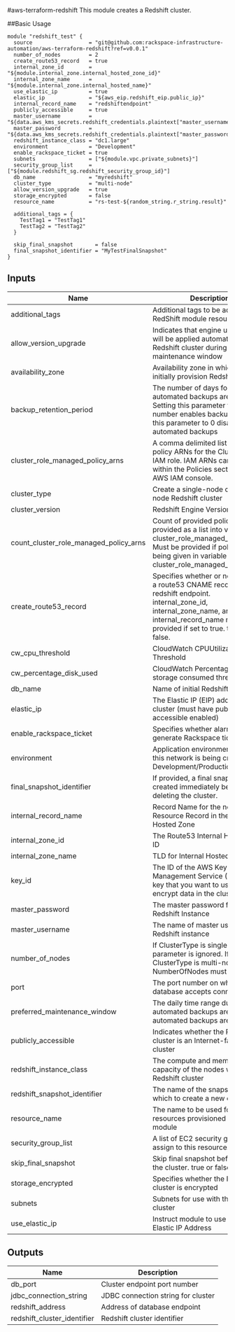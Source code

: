 #aws-terraform-redshift
This module creates a Redshift cluster.

##Basic Usage
```
module "redshift_test" {
  source                  = "git@github.com:rackspace-infrastructure-automation/aws-terraform-redshift?ref=v0.0.1"
  number_of_nodes         = 2
  create_route53_record   = true
  internal_zone_id        = "${module.internal_zone.internal_hosted_zone_id}"
  internal_zone_name      = "${module.internal_zone.internal_hosted_name}"
  use_elastic_ip          = true
  elastic_ip              = "${aws_eip.redshift_eip.public_ip}"
  internal_record_name    = "redshiftendpoint"
  publicly_accessible     = true
  master_username         = "${data.aws_kms_secrets.redshift_credentials.plaintext["master_username"]}"
  master_password         = "${data.aws_kms_secrets.redshift_credentials.plaintext["master_password"]}"
  redshift_instance_class = "dc1.large"
  environment             = "Development"
  enable_rackspace_ticket = true
  subnets                 = ["${module.vpc.private_subnets}"]
  security_group_list     = ["${module.redshift_sg.redshift_security_group_id}"]
  db_name                 = "myredshift"
  cluster_type            = "multi-node"
  allow_version_upgrade   = true
  storage_encrypted       = false
  resource_name           = "rs-test-${random_string.r_string.result}"

  additional_tags = {
    TestTag1 = "TestTag1"
    TestTag2 = "TestTag2"
  }

  skip_final_snapshot       = false
  final_snapshot_identifier = "MyTestFinalSnapshot"
}
```

## Inputs

| Name | Description | Type | Default | Required |
|------|-------------|:----:|:-----:|:-----:|
| additional_tags | Additional tags to be added to the RedShift module resources | map | `<map>` | no |
| allow_version_upgrade | Indicates that engine upgrades will be applied automatically to the Redshift cluster during the maintenance window | string | `true` | no |
| availability_zone | Availability zone in which to initially provision Redshift. | string | `` | no |
| backup_retention_period | The number of days for which automated backups are retained. Setting this parameter to a positive number enables backups. Setting this parameter to 0 disables automated backups | string | `1` | no |
| cluster_role_managed_policy_arns | A comma delimited list of IAM policy ARNs for the ClusterRole IAM role.  IAM ARNs can be found within the Policies section of the AWS IAM console. | list | `<list>` | no |
| cluster_type | Create a single-node or multi-node Redshift cluster | string | `single-node` | no |
| cluster_version | Redshift Engine Version | string | `1.0` | no |
| count_cluster_role_managed_policy_arns | Count of provided policy ARNs provided as a list into variable cluster_role_managed_policy_arns. Must be provided if policies are being given in variable cluster_role_managed_policy_arns. | string | `0` | no |
| create_route53_record | Specifies whether or not to create a route53 CNAME record for the redshift endpoint. internal_zone_id, internal_zone_name, and internal_record_name must be provided if set to true. true or false. | string | `false` | no |
| cw_cpu_threshold | CloudWatch CPUUtilization Threshold | string | `90` | no |
| cw_percentage_disk_used | CloudWatch Percentage of storage consumed threshold | string | `90` | no |
| db_name | Name of initial Redshift database | string | `myredshift` | no |
| elastic_ip | The Elastic IP (EIP) address for the cluster (must have publicly accessible enabled) | string | `` | no |
| enable_rackspace_ticket | Specifies whether alarms will generate Rackspace tickets | string | `false` | no |
| environment | Application environment for which this network is being created. e.g. Development/Production. | string | `Development` | no |
| final_snapshot_identifier | If provided, a final snapshot will be created immediately before deleting the cluster. | string | `myfinalredshiftsnapshot` | no |
| internal_record_name | Record Name for the new Resource Record in the Internal Hosted Zone | string | `` | no |
| internal_zone_id | The Route53 Internal Hosted Zone ID | string | `` | no |
| internal_zone_name | TLD for Internal Hosted Zone | string | `` | no |
| key_id | The ID of the AWS Key Management Service (AWS KMS) key that you want to use to encrypt data in the cluster | string | `` | no |
| master_password | The master password for the Redshift Instance | string | - | yes |
| master_username | The name of master user for the Redshift instance | string | - | yes |
| number_of_nodes | If ClusterType is single-node, this parameter is ignored. If ClusterType is multi-node, NumberOfNodes must be >= 2. | string | `1` | no |
| port | The port number on which the database accepts connections | string | `5439` | no |
| preferred_maintenance_window | The daily time range during which automated backups are created if automated backups are enabled | string | `Sun:05:00-Sun:07:00` | no |
| publicly_accessible | Indicates whether the Redshift cluster is an Internet-facing cluster | string | `false` | no |
| redshift_instance_class | The compute and memory capacity of the nodes within the Redshift cluster | string | `dc1.large` | no |
| redshift_snapshot_identifier | The name of the snapshot from which to create a new cluster | string | `` | no |
| resource_name | The name to be used for resources provisioned by this module | string | - | yes |
| security_group_list | A list of EC2 security groups to assign to this resource. | list | `<list>` | no |
| skip_final_snapshot | Skip final snapshot before deleting the cluster. true or false. | string | `false` | no |
| storage_encrypted | Specifies whether the Redshift cluster is encrypted | string | `false` | no |
| subnets | Subnets for use with this Redshift cluster | list | `<list>` | no |
| use_elastic_ip | Instruct module to use provided Elastic IP Address | string | `false` | no |

## Outputs

| Name | Description |
|------|-------------|
| db_port | Cluster endpoint port number |
| jdbc_connection_string | JDBC connection string for cluster |
| redshift_address | Address of database endpoint |
| redshift_cluster_identifier | Redshift cluster identifier |
